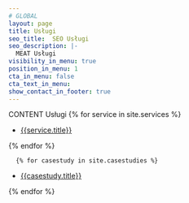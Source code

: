 ```yaml
---
# GLOBAL 
layout: page
title: Usługi
seo_title:  SEO Usługi
seo_description: |-
  MEAT Usługi
visibility_in_menu: true
position_in_menu: 1 
cta_in_menu: false
cta_text_in_menu: 
show_contact_in_footer: true
---
```

CONTENT Usługi
      {% for service in site.services %}
  <ul>
    <li><a href="{{service.url}}">{{service.title}}</a></li>    
  </ul>                         
  {% endfor %}
  
      {% for casestudy in site.casestudies %}
  <ul>
    <li><a href="{{casestudy.url}}">{{casestudy.title}}</a></li>        
  </ul>                     
  {% endfor %}